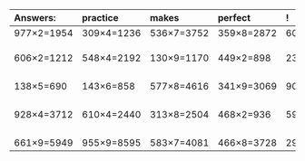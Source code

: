 | Answers: | practice | makes | perfect | ! |
| :--- | :--- | :--- | :--- | :--- |
| 977×2=1954 | 309×4=1236 | 536×7=3752 | 359×8=2872 | 605×7=4235 | 
|   |   |   |   |   | 
|   |   |   |   |   | 
|   |   |   |   |   | 
| 606×2=1212 | 548×4=2192 | 130×9=1170 | 449×2=898 | 239×9=2151 | 
|   |   |   |   |   | 
|   |   |   |   |   | 
|   |   |   |   |   | 
|   |   |   |   |   | 
| 138×5=690 | 143×6=858 | 577×8=4616 | 341×9=3069 | 903×6=5418 | 
|   |   |   |   |   | 
|   |   |   |   |   | 
|   |   |   |   |   | 
|   |   |   |   |   | 
| 928×4=3712 | 610×4=2440 | 313×8=2504 | 468×2=936 | 592×8=4736 | 
|   |   |   |   |   | 
|   |   |   |   |   | 
|   |   |   |   |   | 
|   |   |   |   |   | 
| 661×9=5949 | 955×9=8595 | 583×7=4081 | 466×8=3728 | 297×2=594 | 
